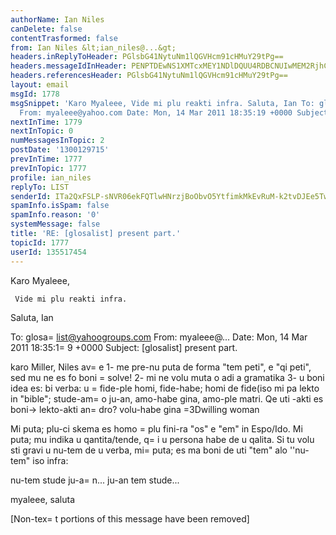 ```yaml
---
authorName: Ian Niles
canDelete: false
contentTrasformed: false
from: Ian Niles &lt;ian_niles@...&gt;
headers.inReplyToHeader: PGlsbG41NytuNm1lQGVHcm91cHMuY29tPg==
headers.messageIdInHeader: PENPTDEwNS1XMTcxMEY1NDlDQUU4RDBCNUIwMEM2RjhCQ0MwQHBoeC5nYmw+
headers.referencesHeader: PGlsbG41NytuNm1lQGVHcm91cHMuY29tPg==
layout: email
msgId: 1778
msgSnippet: 'Karo Myaleee, Vide mi plu reakti infra. Saluta, Ian To: glosalist@yahoogroups.com
  From: myaleee@yahoo.com Date: Mon, 14 Mar 2011 18:35:19 +0000 Subject:'
nextInTime: 1779
nextInTopic: 0
numMessagesInTopic: 2
postDate: '1300129715'
prevInTime: 1777
prevInTopic: 1777
profile: ian_niles
replyTo: LIST
senderId: ITa2QxFSLP-sNVR06ekFQTlwHNrzjBoObvO5YtfimkMkEvRuM-k2tvDJEe5TwKkUlzQvQopuJsb6j0GfDDK3u_HYIV0RXcSg
spamInfo.isSpam: false
spamInfo.reason: '0'
systemMessage: false
title: 'RE: [glosalist] present part.'
topicId: 1777
userId: 135517454
---
```



Karo Myaleee,
 
     Vide mi plu reakti infra.
 
Saluta,
Ian
 


To: glosa=
list@yahoogroups.com
From: myaleee@...
Date: Mon, 14 Mar 2011 18:35:1=
9 +0000
Subject: [glosalist] present part.


  






karo Miller, Niles
av=
e
1- me pre-nu puta de forma "tem peti", e "qi peti", sed mu ne es fo boni =
solve!
2- mi ne volu muta o adi a gramatika
3- u boni idea es: bi verba: u =
fide-ple homi, fide-habe; homi de fide(iso mi pa lekto in "bible"; stude-am=
o ju-an, amo-habe gina, amo-ple matri. Qe uti -akti es boni-> lekto-akti an=
dro? volu-habe gina =3Dwilling woman
 
<ian> Mi puta; plu-ci skema es homo =
plu fini-ra "os" e "em" in Espo/Ido.  Mi puta; mu indika u qantita/tende, q=
i u persona habe de u qalita.  Si tu volu sti gravi u nu-tem de u verba, mi=
 puta; es ma boni de uti "tem" alo ''nu-tem" iso infra:
 
nu-tem stude ju-a=
n...
ju-an tem stude...
 
</ian>

myaleee, saluta



 		 	   		  

[Non-tex=
t portions of this message have been removed]


